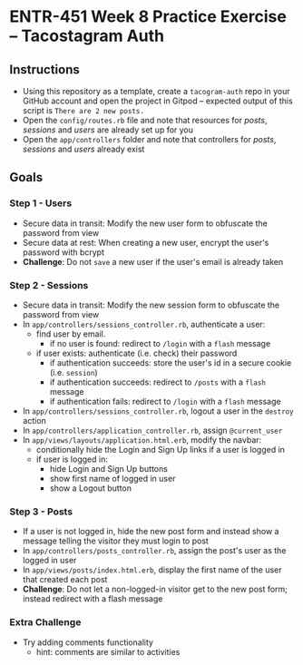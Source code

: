 # ENTR-451 Week 8 Practice Exercise – Tacostagram Auth

## Instructions

- Using this repository as a template, create a `tacogram-auth` repo in your GitHub account and open the project in Gitpod
– expected output of this script is `There are 2 new posts.`
- Open the `config/routes.rb` file and note that resources for *posts*, *sessions* and *users* are already set up for you
- Open the `app/controllers` folder and note that controllers for *posts*, *sessions* and *users* already exist

## Goals

### Step 1 - Users

- Secure data in transit: Modify the new user form to obfuscate the password from view
- Secure data at rest: When creating a new user, encrypt the user's password with bcrypt
- __Challenge__: Do not `save` a new user if the user's email is already taken

### Step 2 - Sessions

- Secure data in transit: Modify the new session form to obfuscate the password from view
- In `app/controllers/sessions_controller.rb`, authenticate a user:
  - find user by email.
    - if no user is found: redirect to `/login` with a `flash` message
  - if user exists: authenticate (i.e. check) their password
    - if authentication succeeds: store the user's id in a secure cookie (i.e. `session`)
    - if authentication succeeds: redirect to `/posts` with a `flash` message
    - if authentication fails: redirect to `/login` with a `flash` message
- In `app/controllers/sessions_controller.rb`, logout a user in the `destroy` action
- In `app/controllers/application_controller.rb`, assign `@current_user`
- In `app/views/layouts/application.html.erb`, modify the navbar:
  - conditionally hide the Login and Sign Up links if a user is logged in
  - if user is logged in:
    - hide Login and Sign Up buttons
    - show first name of logged in user
    - show a Logout button

### Step 3 - Posts

- If a user is not logged in, hide the new post form and instead show a message telling the visitor they must login to post
- In `app/controllers/posts_controller.rb`, assign the post's user as the logged in user
- In `app/views/posts/index.html.erb`, display the first name of the user that created each post
- __Challenge__: Do not let a non-logged-in visitor get to the new post form; instead redirect with a flash message

### Extra Challenge

- Try adding comments functionality
  - hint: comments are similar to activities
